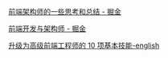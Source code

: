 [前端架构师的一些思考和总结 - 掘金](https://juejin.cn/post/7163835739447230501)

[前端开发与架构师 - 掘金](https://juejin.cn/post/6844903940518051853?from=search-suggest)

[升级为高级前端工程师的 10 项基本技能-english](https://medium.datadriveninvestor.com/10-essential-skills-to-level-up-to-a-senior-frontend-engineer-dc78ad38c81e)
